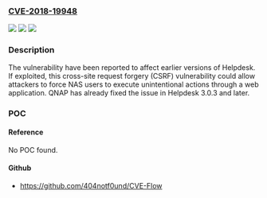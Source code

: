 ### [CVE-2018-19948](https://cve.mitre.org/cgi-bin/cvename.cgi?name=CVE-2018-19948)
![](https://img.shields.io/static/v1?label=Product&message=Helpdesk&color=blue)
![](https://img.shields.io/static/v1?label=Version&message=%3C%203.0.3%20&color=brighgreen)
![](https://img.shields.io/static/v1?label=Vulnerability&message=CWE-352%20Cross-Site%20Request%20Forgery%20(CSRF)&color=brighgreen)

### Description

The vulnerability have been reported to affect earlier versions of Helpdesk. If exploited, this cross-site request forgery (CSRF) vulnerability could allow attackers to force NAS users to execute unintentional actions through a web application. QNAP has already fixed the issue in Helpdesk 3.0.3 and later.

### POC

#### Reference
No POC found.

#### Github
- https://github.com/404notf0und/CVE-Flow

